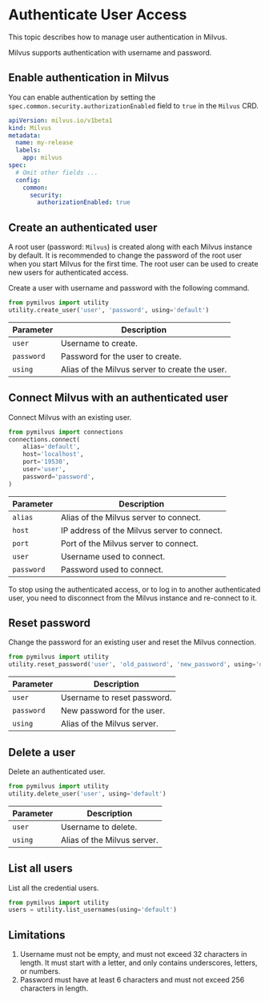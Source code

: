 # Authenticate User Access
This topic describes how to manage user authentication in Milvus.

Milvus supports authentication with username and password.

## Enable authentication in Milvus

You can enable authentication by setting the `spec.common.security.authorizationEnabled` field to `true` in the `Milvus` CRD.


```yaml
apiVersion: milvus.io/v1beta1
kind: Milvus
metadata:
  name: my-release
  labels:
    app: milvus
spec:
  # Omit other fields ...
  config:
    common:
      security:
        authorizationEnabled: true
```

## Create an authenticated user
    

A root user (password: <code>Milvus</code>) is created along with each Milvus instance by default. It is recommended to change the password of the root user when you start Milvus for the first time. The root user can be used to create new users for authenticated access.

Create a user with username and password with the following command.

```python
from pymilvus import utility
utility.create_user('user', 'password', using='default') 
```

| Parameter                    |  Description                                    |
| ---------------------------- | ----------------------------------------------- |
| <code>user</code>            | Username to create.                             |
| <code>password</code>        | Password for the user to create.                |
| <code>using</code>           | Alias of the Milvus server to create the user.  |

    
## Connect Milvus with an authenticated user

Connect Milvus with an existing user.

```python
from pymilvus import connections
connections.connect(
    alias='default',
    host='localhost',
    port='19530',
    user='user',
    password='password',
)
```

| Parameter                      |  Description                                |
| ------------------------------ | ------------------------------------------- |
| <code>alias</code>             | Alias of the Milvus server to connect.      |
| <code>host</code>              | IP address of the Milvus server to connect. |
| <code>port</code>              | Port of the Milvus server to connect.       |
| <code>user</code>              | Username used to connect.                   |
| <code>password</code>          | Password used to connect.                   |

<div class="alert note">
To stop using the authenticated access, or to log in to another authenticated user, you need to disconnect from the Milvus instance and re-connect to it.
</div>

## Reset password

Change the password for an existing user and reset the Milvus connection.

```python
from pymilvus import utility
utility.reset_password('user', 'old_password', 'new_password', using='default')
```

| Parameter                    |  Description                            |
| ---------------------------- | --------------------------------------- |
| <code>user</code>            | Username to reset password.             |
| <code>password</code>        | New password for the user.              |
| <code>using</code>           | Alias of the Milvus server.             |

## Delete a user

Delete an authenticated user.

```python
from pymilvus import utility
utility.delete_user('user', using='default')
```

| Parameter                    |  Description                            |
| ---------------------------- | --------------------------------------- |
| <code>user</code>            | Username to delete.                     |
| <code>using</code>           | Alias of the Milvus server.             |

## List all users

List all the credential users.

```python
from pymilvus import utility
users = utility.list_usernames(using='default')
```

## Limitations

1. Username must not be empty, and must not exceed 32 characters in length. It must start with a letter, and only contains underscores, letters, or numbers.
2. Password must have at least 6 characters and must not exceed 256 characters in length.
